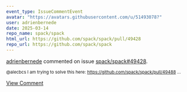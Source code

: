 ```yaml
---
event_type: IssueCommentEvent
avatar: "https://avatars.githubusercontent.com/u/51493078?"
user: adrienbernede
date: 2025-03-14
repo_name: spack/spack
html_url: https://github.com/spack/spack/pull/49428
repo_url: https://github.com/spack/spack
---
```


<a href='https://github.com/adrienbernede' target='_blank'>adrienbernede</a> commented on issue <a href='https://github.com/spack/spack/pull/49428' target='_blank'>spack/spack#49428</a>.

<small>@alecbcs I am trying to solve this here: https://github.com/spack/spack/pull/49488...</small>

<a href='https://github.com/spack/spack/pull/49428' target='_blank'>View Comment</a>
